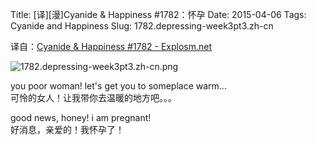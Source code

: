 Title: [译][漫]Cyanide & Happiness #1782：怀孕
Date: 2015-04-06
Tags: Cyanide and Happiness
Slug: 1782.depressing-week3pt3.zh-cn

译自：[Cyanide & Happiness #1782 - Explosm.net](http://explosm.net/comics/1782/)


![1782.depressing-week3pt3.zh-cn.png](/static/images/comics/1782.depressing-week3pt3.zh-cn.png)





you poor woman!
let's get you to someplace warm...          
可怜的女人！让我带你去温暖的地方吧。。。


good news, honey!
i am pregnant!      
好消息，亲爱的！我怀孕了！